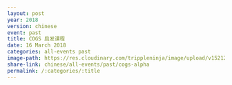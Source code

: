 ```yaml
---
layout: post
year: 2018
version: chinese
event: past
title: COGS 启发课程
date: 16 March 2018
categories: all-events past
image-path: https://res.cloudinary.com/trippleninja/image/upload/v1521254688/ALPHA/alpha19.jpg
share-link: chinese/all-events/past/cogs-alpha
permalink: /:categories/:title
---
```

